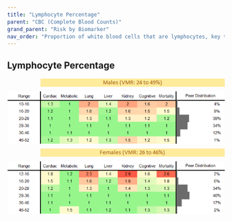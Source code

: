 ```yaml
---
title: "Lymphocyte Percentage"
parent: "CBC (Complete Blood Counts)"
grand_parent: "Risk by Biomarker"
nav_order: "Proportion of white blood cells that are lymphocytes, key to immune defense. Abnormal values may indicate infection, immune disorders, or blood cancers."
---
```



## Lymphocyte Percentage




<div style="display: flex; flex-direction: column; gap: 10px;">

  <img src="/assets/images/vmrbiomarker_lymphocyte_percentage__male.png" alt="Lymphocyte Percentage VMR Male" style="margin-left: 15%">
  <img src="/assets/images/rr_lymphocyte_percentage__male.png" alt="Lymphocyte Percentage RR Male">

  <img src="/assets/images/vmrbiomarker_lymphocyte_percentage__female.png" alt="Lymphocyte Percentage VMR Female" style="margin-left: 15%; ">
  <img src="/assets/images/rr_lymphocyte_percentage__female.png" alt="Lymphocyte Percentage RR Female">

</div>



